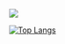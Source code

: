 ![](https://github-readme-stats.vercel.app/api?username=jeziellago&show_icons=true&theme=dark)

[![Top Langs](https://github-readme-stats.vercel.app/api/top-langs/?username=jeziellago&exclude_repo=supla-anamaria-classifier,iris-classifier-cv,breast-cancer-classifier,seq2seq-translate-eng-to-pt,keras-with-tensorflow&theme=dark)](https://github.com/anuraghazra/github-readme-stats)

